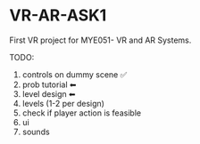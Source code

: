 # VR-AR-ASK1
First VR project for MYE051- VR and AR Systems.

TODO:

1) controls on dummy scene ✅
2) prob tutorial ⬅
3) level design  ⬅
4) levels (1-2 per design)
5) check if player action is feasible
6) ui
7) sounds
